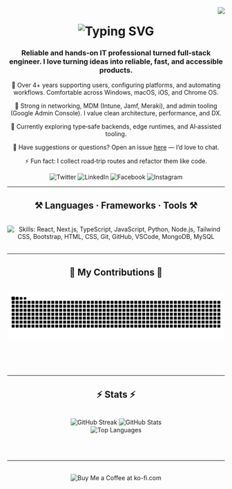 <!-- Visitor Count -->
<img align="right" src="https://visitor-badge.laobi.icu/badge?page_id=Noson5434.Noson5434&left_color=red&right_color=green&left_text=Page%20Visitors" loading="lazy" decoding="async" referrerpolicy="no-referrer" />

<!-- Typing SVG -->
<h1 align="center">
   <a href="https://git.io/typing-svg" style="text-decoration:none">
      <img src="https://readme-typing-svg.herokuapp.com?font=Righteous&size=35&center=true&vCenter=true&width=500&height=70&duration=3500&lines=Hi+There+👋;+I'm+Noson+Rabinovich!;" alt="Typing SVG" width="500" height="70" loading="lazy" decoding="async" referrerpolicy="no-referrer" />
   </a>
</h1>

<!-- About -->
<h3 align="center">Reliable and hands‑on IT professional turned full‑stack engineer. I love turning ideas into reliable, fast, and accessible products.</h3>

<div align="center">

   🔧 Over 4+ years supporting users, configuring platforms, and automating workflows. Comfortable across Windows, macOS, iOS, and Chrome OS.

   🧩 Strong in networking, MDM (Intune, Jamf, Meraki), and admin tooling (Google Admin Console). I value clean architecture, performance, and DX.

   🚀 Currently exploring type‑safe backends, edge runtimes, and AI‑assisted tooling.

   💬 Have suggestions or questions? Open an issue <a href="https://github.com/Noson5434/Noson5434/issues">here</a> — I’d love to chat.

   ⚡ Fun fact: I collect road‑trip routes and refactor them like code.

</div>

<!-- Social Media Links -->
<div align="center">
   <a href="https://twitter.com/noson5434" target="_blank" rel="noopener noreferrer" aria-label="Twitter: @noson5434" title="Twitter" style="text-decoration:none;border-bottom:none">
      <img src="https://img.shields.io/badge/Twitter-1DA1F2?style=for-the-badge&logo=x&logoColor=white" alt="Twitter" height="28" loading="lazy" decoding="async" referrerpolicy="no-referrer" />
   </a>
   <a href="https://linkedin.com/in/noson-rabinovich" target="_blank" rel="noopener noreferrer" aria-label="LinkedIn: noson-rabinovich" title="LinkedIn" style="text-decoration:none;border-bottom:none">
      <img src="https://img.shields.io/badge/LinkedIn-0A66C2?style=for-the-badge&logo=linkedin&logoColor=white" alt="LinkedIn" height="28" loading="lazy" decoding="async" referrerpolicy="no-referrer" />
   </a>
   <a href="https://fb.com/noson.rabinowitz" target="_blank" rel="noopener noreferrer" aria-label="Facebook: noson.rabinowitz" title="Facebook" style="text-decoration:none;border-bottom:none">
      <img src="https://img.shields.io/badge/Facebook-1877F2?style=for-the-badge&logo=facebook&logoColor=white" alt="Facebook" height="28" loading="lazy" decoding="async" referrerpolicy="no-referrer" />
   </a>
   <a href="https://instagram.com/noson_rabinovich" target="_blank" rel="noopener noreferrer" aria-label="Instagram: @noson_rabinovich" title="Instagram" style="text-decoration:none;border-bottom:none">
      <img src="https://img.shields.io/badge/Instagram-E4405F?style=for-the-badge&logo=instagram&logoColor=white" alt="Instagram" height="28" loading="lazy" decoding="async" referrerpolicy="no-referrer" />
   </a>
</div>


<hr />

<!-- Frameworks -->
<h2 align="center">⚒️ Languages · Frameworks · Tools ⚒️</h2>
<br />
<div align="center">
   <img src="https://skillicons.dev/icons?i=react,nextjs,typescript,javascript,python,nodejs,tailwind,bootstrap,html,css,git,github,vscode,mongodb,mysql" alt="Skills: React, Next.js, TypeScript, JavaScript, Python, Node.js, Tailwind CSS, Bootstrap, HTML, CSS, Git, GitHub, VSCode, MongoDB, MySQL" loading="lazy" decoding="async" referrerpolicy="no-referrer" />
</div>

<br />
<hr />

<!-- Contributions -->
<div align="center">
   <h2>🐍 My Contributions 🐍</h2>
   <br>
   <picture>
      <source media="(prefers-color-scheme: dark)" srcset="https://raw.githubusercontent.com/noson5434/noson5434/output/github-contribution-grid-snake-dark.svg" />
      <img alt="snake eating my contributions" src="https://raw.githubusercontent.com/noson5434/noson5434/output/github-contribution-grid-snake.svg" loading="lazy" decoding="async" referrerpolicy="no-referrer" />
   </picture>

   <br /><br /><br />
</div>

<hr />

<!-- Stats -->
<h2 align="center">⚡ Stats ⚡</h2>
<br>
<div align="center">
   <a href="https://github.com/noson5434" style="text-decoration:none;border-bottom:none">
      <picture>
         <source media="(prefers-color-scheme: dark)" srcset="https://streak-stats.demolab.com?user=noson5434&theme=dark" />
         <img width="420" height="200" src="https://streak-stats.demolab.com?user=noson5434" alt="GitHub Streak" loading="lazy" decoding="async" referrerpolicy="no-referrer" />
      </picture>
   </a>
   <a href="https://github.com/noson5434" style="text-decoration:none;border-bottom:none">
      <picture>
         <source media="(prefers-color-scheme: dark)" srcset="https://github-readme-stats.vercel.app/api?username=noson5434&count_private=true&show_icons=true&theme=react" />
         <img width="420" height="200" src="https://github-readme-stats.vercel.app/api?username=noson5434&count_private=true&show_icons=true" alt="GitHub Stats" loading="lazy" decoding="async" referrerpolicy="no-referrer" />
      </picture>
   </a>
   <br />
   <a href="https://github.com/noson5434" style="text-decoration:none;border-bottom:none">
      <picture>
         <source media="(prefers-color-scheme: dark)" srcset="https://github-readme-stats.vercel.app/api/top-langs/?username=noson5434&layout=compact&theme=react" />
         <img width="850" height="200" align="center" src="https://github-readme-stats.vercel.app/api/top-langs/?username=noson5434&layout=compact" alt="Top Languages" loading="lazy" decoding="async" referrerpolicy="no-referrer" />
      </picture>
   </a>
</div>

<br /><br />

<hr />

<br />

<div align="center">
   <a href='https://ko-fi.com/noson5434' target='_blank' rel="noopener noreferrer" style="text-decoration:none;border-bottom:none">
      <img height='64' style='border:0px;height:64px;' src='https://storage.ko-fi.com/cdn/kofi1.png?v=3' border='0' alt='Buy Me a Coffee at ko-fi.com' loading='lazy' decoding='async' referrerpolicy='no-referrer' />
   </a>
</div>

<br />
